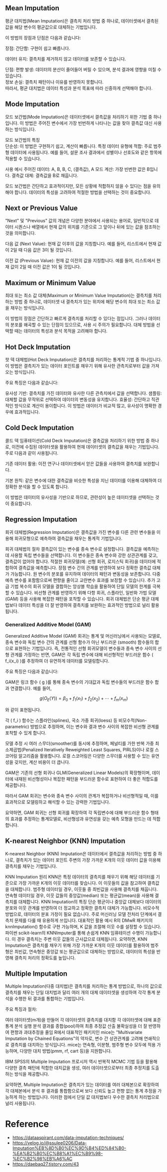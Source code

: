 ## Mean Imputation
평균 대치법(Mean Imputation)은 결측치 처리 방법 중 하나로, 데이터셋에서 결측된 값을 해당 변수의 평균값으로 대체하는 기법입니다.

이 방법의 장점과 단점은 다음과 같습니다:

장점:
간단함: 구현이 쉽고 빠릅니다.

데이터 유지: 결측치를 제거하지 않고 데이터를 보존할 수 있습니다.

단점:
편향 발생: 데이터의 분산이 줄어들어 버릴 수 있으며, 분석 결과에 영향을 미칠 수 있습니다.  
정보 손실: 결측치 패턴이나 이유를 반영하지 못합니다.  
따라서, 평균 대치법은 데이터 특성과 분석 목표에 따라 신중하게 선택해야 합니다.  

## Mode Imputation
모드 보간법(Mode Imputation)은 데이터셋에서 결측값을 처리하기 위한 기법 중 하나입니다. 이 방법은 주어진 변수에서 가장 빈번하게 나타나는 값을 찾아 결측값 대신 사용하는 방식입니다.

모드 보간법의 특징  
단순성: 이 방법은 구현하기 쉽고, 계산이 빠릅니다.
특정 데이터 유형에 적합: 주로 범주형 데이터에 사용됩니다. 예를 들어, 설문 조사 결과에서 성별이나 선호도와 같은 항목에 적용할 수 있습니다.

사용 예시
주어진 데이터: A, B, B, C, (결측값), A
모드 계산: 가장 빈번한 값은 B입니다.
결측값 대체: 결측값을 B로 채웁니다.

모드 보간법은 간단하고 효과적이지만, 모든 상황에 적합하지 않을 수 있다는 점을 유의해야 합니다. 데이터의 특성을 고려하여 적절한 방법을 선택하는 것이 중요합니다.

## Next or Previous Value 
"Next" 및 "Previous" 값의 개념은 다양한 분야에서 사용되는 용어로, 일반적으로 데이터 시퀀스나 배열에서 현재 값의 위치를 기준으로 그 앞이나 뒤에 있는 값을 참조하는 것을 의미합니다.

다음 값 (Next Value): 현재 값 이후의 값을 지칭합니다. 예를 들어, 리스트에서 현재 값이 2일 때 다음 값은 3이 될 것입니다.

이전 값 (Previous Value): 현재 값 이전의 값을 지칭합니다. 예를 들어, 리스트에서 현재 값이 2일 때 이전 값은 1이 될 것입니다.

## Maximum or Minimum Value
최대 또는 최소 값 대체(Maximum or Minimum Value Imputation)는 결측치를 처리하는 방법 중 하나로, 데이터셋 내 결측치가 있는 위치에 해당 변수의 최대 또는 최소 값을 채우는 방식입니다.

이 방법의 장점은 간단하고 빠르게 결측치를 처리할 수 있다는 점입니다. 그러나 데이터의 분포를 왜곡할 수 있는 단점이 있으므로, 사용 시 주의가 필요합니다. 대체 방법을 선택할 때는 데이터의 특성과 분석 목적을 고려해야 합니다.

## Hot Deck Imputation
핫 덱 대체법(Hot Deck Imputation)은 결측치를 처리하는 통계적 기법 중 하나입니다. 이 방법은 결측치가 있는 데이터 포인트를 채우기 위해 유사한 관측치로부터 값을 가져오는 방식입니다.

주요 특징은 다음과 같습니다:

유사성 기반: 결측치를 가진 데이터와 유사한 다른 관측치에서 값을 선택합니다.
샘플링: 대체할 값을 무작위로 선택하여 데이터의 변동성을 유지합니다.
효율성: 간단하고 직관적인 방식으로 계산이 용이합니다.
이 방법은 데이터가 비교적 많고, 유사성이 명확한 경우에 효과적입니다.

## Cold Deck Imputation
콜드 덱 임퓨테이션(Cold Deck Imputation)은 결측값을 처리하기 위한 방법 중 하나로, 이전에 수집된 데이터셋을 활용하여 현재 데이터셋의 결측값을 채우는 기법입니다. 주로 다음과 같이 사용됩니다.

기존 데이터 활용: 이전 연구나 데이터셋에서 얻은 값들을 사용하여 결측치를 보완합니다.

기본 원칙: 같은 변수에 대한 결측값을 비슷한 특성을 지닌 데이터를 이용해 대체하여 더 정확한 분석을 할 수 있도록 합니다.

이 방법은 데이터의 유사성을 기반으로 하므로, 관련성이 높은 데이터셋을 선택하는 것이 중요합니다.

## Regression Imputation
회귀 대체법(Regression Imputation)은 결측값을 가진 변수를 다른 관련 변수들을 이용해 회귀모형으로 예측하여 결측값을 채우는 통계적 기법입니다.

회귀 대체법의 절차
결측값이 있는 변수를 종속 변수로 설정합니다.
결측값을 예측하는 데 사용할 독립 변수들을 선택합니다. 이 변수들은 종속 변수와 강한 상관관계를 갖고, 결측값이 없어야 합니다.
적절한 회귀모델(예: 선형 회귀, 로지스틱 회귀)을 데이터에 적합하여 결측값을 예측합니다.
장점
변수 간의 관계를 반영하여 보다 정확한 결측값 대체가 가능합니다.
원 변수의 분포를 유지하여 데이터의 패턴과 변동성을 보존합니다.
다중 예측 변수를 포함함으로써 편향을 줄이고 교란변수 효과를 보정할 수 있습니다.
추가 고급 기법
복수의 회귀 모델을 결합하는 앙상블 학습을 활용하여 단일 모델의 한계를 극복할 수 있습니다.
비선형 관계를 반영하기 위해 다항 회귀, 스플라인, 일반화 가법 모델(GAM) 등을 사용해 복잡한 패턴을 포착할 수 있습니다.
회귀 대체법은 단순 평균 대체법보다 데이터 특성을 더 잘 반영하여 결측치를 보완하는 효과적인 방법으로 널리 활용됩니다.

### Generalized Additive Model (GAM)
Generalized Additive Model (GAM) 회귀는 통계 및 머신러닝에서 사용되는 모델로, 종속 변수와 독립 변수 간의 관계를 선형 함수가 아닌 부드러운 (smooth) 함수들의 합으로 표현하는 기법입니다. 즉, 전통적인 선형 회귀모델이 변수들과 종속 변수 사이의 선형 관계를 가정하는 반면, GAM은 각 독립 변수에 대해 비선형적인 부드러운 함수 ( f_i(x_i) )를 추정하여 더 유연하게 데이터를 모델링합니다.

주요 특징은 다음과 같습니다:

GAM은 링크 함수 ( g )를 통해 종속 변수의 기대값과 독립 변수들의 부드러운 함수 합과 연결합니다. 예를 들어,

$$g(O_{E}(Y)) = \beta_0 + f_1(x_1) + f_2(x_2) + \cdots + f_m(x_m)$$

와 같이 표현됩니다.

각 ( f_i ) 함수는 스플라인(splines), 국소 가중 회귀(loess) 등 비모수적(Non-parametric) 방법으로 추정하며, 이는 변수와 결과 변수 사이의 복잡한 비선형 관계를 포착할 수 있게 합니다.

모델 추정 시 여러 스무더(smoother)를 동시에 추정하며, 페널티를 가한 반복 가중 최소제곱법(Penalized Iteratively Reweighted Least Squares, PIRLS)이나 로컬 스코어링 알고리즘을 활용합니다. 로컬 스코어링은 다양한 스무더를 사용할 수 있는 유연성을 갖지만, 계산 비용이 더 큽니다.

GAM은 기존의 선형 회귀나 GLM(Generalized Linear Models)의 확장형이며, 데이터에 내재된 비선형성이나 복잡한 패턴을 부드러운 함수로 표현하여 더 좋은 적합도를 제공합니다.

따라서 GAM 회귀는 변수와 종속 변수 사이의 관계가 복잡하거나 비선형적일 때, 이를 효과적으로 모델링하고 해석할 수 있는 강력한 기법입니다.

요약하면, GAM 회귀는 선형 회귀를 확장하여 각 독립변수에 대해 부드러운 함수 형태의 효과를 추정하는 통계모델로, 비선형성과 유연성을 갖는 예측 모형을 만드는 데 적합합니다.

## K-nearest Neighbor (KNN) Imputation
K-nearest Neighbor (KNN) Imputation은 데이터에서 결측값을 처리하는 방법 중 하나로, 결측치가 있는 데이터 포인트 주변의 가장 가까운 K개의 이웃 데이터 값을 이용해 결측치를 채우는 기법입니다.

KNN Imputation 원리
KNN은 특정 데이터의 결측치를 채우기 위해 해당 데이터를 기준으로 가장 가까운 K개의 이웃 데이터를 찾습니다.
이 이웃들의 값을 참고하여 결측값을 대체합니다.
범주형 데이터일 경우, 이웃들 중 최빈값을 사용해 결측치를 채웁니다.
연속형 데이터일 경우, 이웃 값들의 중앙값(median) 또는 평균값(mean)을 사용해 결측치를 대체합니다.
KNN Imputation의 특징
단순 평균이나 중앙값 대체보다 데이터의 분포와 이웃 관계를 반영하여 더 정교하고 정확한 결측치 대체가 가능합니다.
비모수적 방법으로, 데이터의 분포 가정이 필요 없습니다.
주로 머신러닝 모델 전처리 단계에서 결측치 문제를 다룰 때 유용하게 쓰입니다.
대표적인 활용 예시
R의 DMwR 패키지의 knnImputation() 함수로 구현 가능하며, K 값을 조절해 이웃 수를 설정할 수 있습니다.
파이썬 scikit-learn의 KNNImputer를 통해 손쉽게 KNN 임퓨테이션 수행이 가능합니다. 이 경우 결측치는 주변 이웃 값들의 근사값으로 대체됩니다.
요약하면, KNN Imputation은 결측치를 채우기 위해 가장 가까운 K개의 이웃 데이터를 활용하여 범주형은 최빈값, 연속형은 중앙값 또는 평균값으로 대체하는 방법으로, 데이터의 특성을 반영해 결측치 처리의 정확도를 높입니다.

## Multiple Imputation
Multiple Imputation(다중 대치법)은 결측치를 처리하는 통계 방법으로, 하나의 값으로 결측치를 채우는 단일 대치법과 달리 여러 개의 대체 데이터셋을 생성하여 각각 통계 분석을 수행한 뒤 결과를 통합하는 기법입니다.

주요 특징과 절차:

여러 데이터셋(m개)을 만들어 각 데이터셋의 결측치를 대치함
각 데이터셋에 대해 표준 통계 분석 실행
분석 결과를 종합(pool)하여 최종 추정값 산출
불확실성을 더 잘 반영하여 편향과 과대추정을 줄임
R에서 대표적인 패키지인 mice는 "Multivariate Imputation by Chained Equations"의 약자로, 변수 간 상관관계를 고려해 연쇄적으로 결측치를 대치하는 방식입니다. mice는 연속형, 이분형, 범주형 변수 모두에 적용 가능하며, 다양한 대치 방법(pmm, rf, cart 등)을 지원합니다.

IBM SPSS의 Multiple Imputation 프로시저 역시 반복적 MCMC 기법 등을 활용해 다양한 결측 패턴에 적합한 대치값을 생성, 여러 데이터셋으로부터 최종 추정치를 도출하는 방식을 제공합니다.

요약하면, Multiple Imputation은 결측치가 있는 데이터를 여러 대체본으로 확장하여 각 대체본에서 분석 후 결과를 통합함으로써 보다 신뢰도 높고 편향 없는 통계 추정을 가능하게 하는 방법입니다. 이러한 점에서 단일 값 대치법보다 우수한 결측치 처리법으로 널리 사용됩니다.

# Reference
- https://dataaspirant.com/data-imputation-techniques/
- https://velog.io/@ssulee0206/Data-Imputation%EB%8D%B0%EC%9D%B4%ED%84%B0-%EA%B2%B0%EC%B8%A1%EC%B9%98-%EC%B2%98%EB%A6%AC
- https://daebaq27.tistory.com/43
